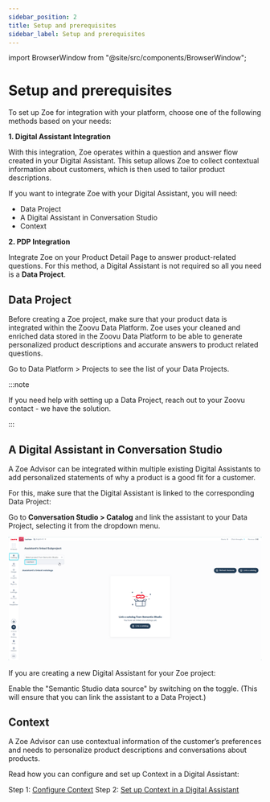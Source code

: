 ```yaml
---
sidebar_position: 2
title: Setup and prerequisites
sidebar_label: Setup and prerequisites
---
```


import BrowserWindow from "@site/src/components/BrowserWindow";

# Setup and prerequisites

To set up Zoe for integration with your platform, choose one of the following methods based on your needs:

**1. Digital Assistant Integration**

With this integration, Zoe operates within a question and answer flow created in your Digital Assistant. This setup allows Zoe to collect contextual information about customers, which is then used to tailor product descriptions.

If you want to integrate Zoe with your Digital Assistant, you will need:

- Data Project
- A Digital Assistant in Conversation Studio
- Context

**2. PDP Integration**

Integrate Zoe on your Product Detail Page to answer product-related questions. For this method, a Digital Assistant is not required so all you need is a **Data Project**.

## Data Project

Before creating a Zoe project, make sure that your product data is integrated within the Zoovu Data Platform. Zoe uses your cleaned and enriched data stored in the Zoovu Data Platform to be able to generate personalized product descriptions and accurate answers to product related questions. 

Go to Data Platform > Projects to see the list of your Data Projects.

:::note

If you need help with setting up a Data Project, reach out to your Zoovu contact - we have the solution.

:::

## A Digital Assistant in Conversation Studio

A Zoe Advisor can be integrated within multiple existing Digital Assistants to add personalized statements of why a product is a good fit for a customer.

For this, make sure that the Digital Assistant is linked to the corresponding Data Project:

Go to **Conversation Studio > Catalog** and link the assistant to your Data Project, selecting it from the dropdown menu.

![Link a Digital Assistant to a Data Project](./img/cs_link_catalog.png)

If you are creating a new Digital Assistant for your Zoe project:

Enable the "Semantic Studio data source" by switching on the toggle. (This will ensure that you can link the assistant to a Data Project.)

## Context

A Zoe Advisor can use contextual information of the customer’s preferences and needs to personalize product descriptions and conversations about products.

Read how you can configure and set up Context in a Digital Assistant:

Step 1: [Configure Context](../../advanced/context/configuration.md)
Step 2: [Set up Context in a Digital Assistant](../../advanced/context/assistant_setup.md)